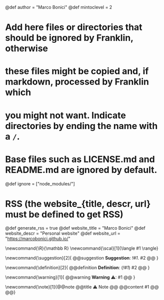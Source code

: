 <!--
Add here global page variables to use throughout your website.
-->
@def author = "Marco Bonici"
@def mintoclevel = 2

# Add here files or directories that should be ignored by Franklin, otherwise
# these files might be copied and, if markdown, processed by Franklin which
# you might not want. Indicate directories by ending the name with a `/`.
# Base files such as LICENSE.md and README.md are ignored by default.
@def ignore = ["node_modules/"]

# RSS (the website_{title, descr, url} must be defined to get RSS)
@def generate_rss = true
@def website_title = "Marco Bonici"
@def website_descr = "Personal website"
@def website_url   = "https://marcobonici.github.io/"

<!--
Add here global latex commands to use throughout your pages.
-->
\newcommand{\R}{\mathbb R}
\newcommand{\scal}[1]{\langle #1 \rangle}

\newcommand{\suggestion}[2]{
  @@suggestion
  **Suggestion**: _!#1_.
  #2
  @@
}

\newcommand{\definition}[2]{
  @@definition
  **Definition**: (_!#1_)
  #2
  @@
}

\newcommand{\warning}[1]{
  @@warning
  **Warning** ⚠:
  #1
  @@
}

\newcommand{\note}[1]{@@note @@title ⚠ Note @@ @@content #1 @@ @@}